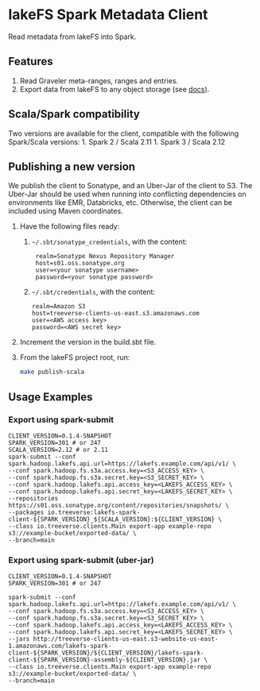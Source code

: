 # lakeFS Spark Metadata Client

Read metadata from lakeFS into Spark.

## Features

1. Read Graveler meta-ranges, ranges and entries.
2. Export data from lakeFS to any object storage \(see [docs](https://docs.lakefs.io/reference/export.html)\).

## Scala/Spark compatibility

Two versions are available for the client, compatible with the following Spark/Scala versions: 1. Spark 2 / Scala 2.11 1. Spark 3 / Scala 2.12

## Publishing a new version

We publish the client to Sonatype, and an Uber-Jar of the client to S3. The Uber-Jar should be used when running into conflicting dependencies on environments like EMR, Databricks, etc. Otherwise, the client can be included using Maven coordinates.

1. Have the following files ready:
   1. `~/.sbt/sonatype_credentials`, with the content:

      ```text
       realm=Sonatype Nexus Repository Manager
       host=s01.oss.sonatype.org
       user=<your sonatype username>
       password=<your sonatype password>
      ```

   2. `~/.sbt/credentials`, with the content:

      ```text
      realm=Amazon S3
      host=treeverse-clients-us-east.s3.amazonaws.com
      user=<AWS access key>
      password=<AWS secret key>
      ```
2. Increment the version in the build.sbt file.
3. From the lakeFS project root, run:

   ```bash
   make publish-scala
   ```

## Usage Examples

### Export using spark-submit

```text
CLIENT_VERSION=0.1.4-SNAPSHOT
SPARK_VERSION=301 # or 247
SCALA_VERSION=2.12 # or 2.11
spark-submit --conf spark.hadoop.lakefs.api.url=https://lakefs.example.com/api/v1/ \
--conf spark.hadoop.fs.s3a.access.key=<S3_ACCESS_KEY> \
--conf spark.hadoop.fs.s3a.secret.key=<S3_SECRET_KEY> \
--conf spark.hadoop.lakefs.api.access_key=<LAKEFS_ACCESS_KEY> \
--conf spark.hadoop.lakefs.api.secret_key=<LAKEFS_SECRET_KEY> \
--repositories https://s01.oss.sonatype.org/content/repositories/snapshots/ \
--packages io.treeverse:lakefs-spark-client-${SPARK_VERSION}_${SCALA_VERSION}:${CLIENT_VERSION} \
--class io.treeverse.clients.Main export-app example-repo s3://example-bucket/exported-data/ \
--branch=main
```

### Export using spark-submit \(uber-jar\)

```text
CLIENT_VERSION=0.1.4-SNAPSHOT
SPARK_VERSION=301 # or 247

spark-submit --conf spark.hadoop.lakefs.api.url=https://lakefs.example.com/api/v1/ \
--conf spark.hadoop.fs.s3a.access.key=<S3_ACCESS_KEY> \
--conf spark.hadoop.fs.s3a.secret.key=<S3_SECRET_KEY> \
--conf spark.hadoop.lakefs.api.access_key=<LAKEFS_ACCESS_KEY> \
--conf spark.hadoop.lakefs.api.secret_key=<LAKEFS_SECRET_KEY> \
--jars http://treeverse-clients-us-east.s3-website-us-east-1.amazonaws.com/lakefs-spark-client-${SPARK_VERSION}/${CLIENT_VERSION}/lakefs-spark-client-${SPARK_VERSION}-assembly-${CLIENT_VERSION}.jar \
--class io.treeverse.clients.Main export-app example-repo s3://example-bucket/exported-data/ \
--branch=main
```

